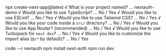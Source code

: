 npx create-next-app@latest
√ What is your project named? ... nextauth-demo
√ Would you like to use TypeScript? ... No / Yes
√ Would you like to use ESLint? ... No / Yes
√ Would you like to use Tailwind CSS? ... No / Yes
√ Would you like your code inside a `src/` directory? ... No / Yes
√ Would you like to use App Router? (recommended) ... No / Yes
√ Would you like to use Turbopack for `next dev`? ... No / Yes
√ Would you like to customize the import alias (`@/*` by default)? ... No / Yes

<!-- 
//https://next-auth.js.org/getting-started/example
//next auth is a famous library  -->

code --r nextauth
npm install next-auth
npm run dev

<!-- create folder : api/auth/[...nextauth]/router.js -->
<!-- provide session provider in layout.js -->
<!-- in page.js  edit main -->
<!-- then create .env.local file -->


<!-- go to git hub login then tap to profile tap setting tap devloper setting then Qauth Apps after register copy id pest in the .env.localafter github id as it is generate secrate and past in github secret-->



<!-- # # env-environment variable are the secrate value that store on the operating system lavel
# if we deploy project your deployment provider ask you this environment variable

# but if you devlopement then use the .env.local

# if you want to access 1rr in app anyware
# then all secrates are in one file -->
